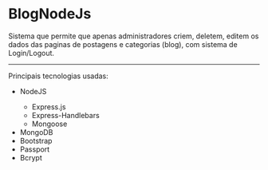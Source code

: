 # BlogNodeJs

Sistema que permite que apenas administradores criem, deletem, editem os dados das paginas de postagens e categorias (blog), com sistema de Login/Logout.
<hr>
Principais tecnologias usadas:
<ul>
  <li>NodeJS</li>
    <ul>
     <li>Express.js</li>
     <li>Express-Handlebars</li>  
     <li>Mongoose</li>  
    </ul>
 <li>MongoDB</li>
 <li>Bootstrap</li>
 <li>Passport</li>
 <li>Bcrypt</li>
</ul>

